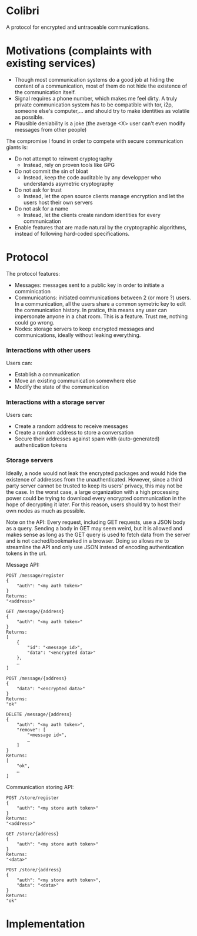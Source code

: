 # Colibri

A protocol for encrypted and untraceable communications.

# Motivations (complaints with existing services)

- Though most communication systems do a good job at hiding the content of a communication, most of them do not hide the existence of the communication itself.
- Signal requires a phone number, which makes me feel dirty. A truly private communication system has to be compatible with tor, i2p, someone else's computer,... and should try to make identities as volatile as possible.
- Plausible deniability is a joke (the average \<X\> user can't even modify messages from other people)

The compromise I found in order to compete with secure communication giants is:
- Do not attempt to reinvent cryptography
    - Instead, rely on proven tools like GPG
- Do not commit the sin of bloat
    - Instead, keep the code auditable by any developper who understands asymetric cryptography
- Do not ask for trust
    - Instead, let the open source clients manage encryption and let the users host their own servers
- Do not ask for a name
    - Instead, let the clients create random identities for every communication
- Enable features that are made natural by the cryptographic algorithms, instead of following hard-coded specifications.

# Protocol

The protocol features:
- Messages: messages sent to a public key in order to initiate a comminication
- Communications: initiated communications between 2 (or more ?) users. In a communication, all the users share a common symetric key to edit the communication history. In pratice, this means any user can impersonate anyone in a chat room. This is a feature. Trust me, nothing could go wrong.
- Nodes: storage servers to keep encrypted messages and communications, ideally without leaking everything.

### Interactions with other users

Users can:
- Establish a communication
- Move an existing communication somewhere else
- Modify the state of the communication

### Interactions with a storage server

Users can:
- Create a random address to receive messages
- Create a random address to store a conversation
- Secure their addresses against spam with (auto-generated) authentication tokens

### Storage servers

Ideally, a node would not leak the encrypted packages and would hide the existence of addresses from the unauthenticated.
However, since a third party server cannot be trusted to keep its users' privacy, this may not be the case. In the worst case, a large organization with a high processing power could be trying to download every encrypted communication in the hope of decrypting it later.
For this reason, users should try to host their own nodes as much as possible.


Note on the API:
Every request, including GET requests, use a JSON body as a query.
Sending a body in GET may seem weird, but it is allowed and makes sense as long as the GET query is used to fetch data from the server and is not cached/bookmarked in a browser.
Doing so allows me to streamline the API and only use JSON instead of encoding authentication tokens in the url.


Message API:
```
POST /message/register
{
    "auth": "<my auth token>"
}
Returns:
"<address>"

GET /message/{address}
{
    "auth": "<my auth token>"
}
Returns:
[
    {
        "id": "<message id>",
        "data": "<encrypted data>"
    },
    …
]

POST /message/{address}
{
    "data": "<encrypted data>"
}
Returns:
"ok"

DELETE /message/{address}
{
    "auth": "<my auth token>",
    "remove": [
        "<message id>",
        …
    ]
}
Returns:
[
    "ok",
    …
]
```

Communication storing API:
```
POST /store/register
{
    "auth": "<my store auth token>"
}
Returns:
"<address>"

GET /store/{address}
{
    "auth": "<my store auth token>"
}
Returns:
"<data>"

POST /store/{address}
{
    "auth": "<my store auth token>",
    "data": "<data>"
}
Returns:
"ok"
```

# Implementation

